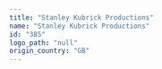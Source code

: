 ```yaml
---
title: "Stanley Kubrick Productions"
name: "Stanley Kubrick Productions"
id: "385"
logo_path: "null"
origin_country: "GB"
---
```

